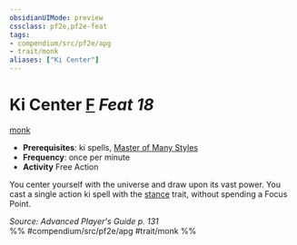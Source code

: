 ```yaml
---
obsidianUIMode: preview
cssclass: pf2e,pf2e-feat
tags:
- compendium/src/pf2e/apg
- trait/monk
aliases: ["Ki Center"]
---
```

# Ki Center  [F](../../rules/core-rulebook/chapter-9-playing-the-game.md#Actions "Free Action") *Feat 18*  
[monk](../../rules/traits/monk.md)  

- **Prerequisites**: ki spells, [Master of Many Styles](master-of-many-styles.md)
- **Frequency**: once per minute
- **Activity** Free Action

You center yourself with the universe and draw upon its vast power. You cast a single action ki spell with the [stance](../../rules/traits/stance.md) trait, without spending a Focus Point.

*Source: Advanced Player's Guide p. 131*  
%% #compendium/src/pf2e/apg #trait/monk %%